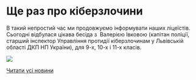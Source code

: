 # Ще раз про кіберзлочини

В такий непростий час ми продовжуємо інформувати наших ліцеїстів. Сьогодні відбулася цікава бесіда з  Валерією Івковою (капітан поліції, старший інспектор Управління протидії кіберзлочинам у Львівській області ДКП НП України), для 9-х, 10-х і 11-х класів.


![](/images/blog/ще-раз-про-кіберзлочини/пр.png)


[Читати усі новини](/news)

